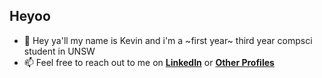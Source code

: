 <h2>Heyoo</h2>

- 👋 Hey ya'll my name is Kevin and i'm a ~first year~ third year compsci student in UNSW
- 📫 Feel free to reach out to me on [**LinkedIn**](https://www.linkedin.com/in/kevinesutandi/) or [**Other Profiles**](https://mobileportfolio.kevinsutandi.com)

<!---
KevinSutandi/KevinSutandi is a ✨ special ✨ repository because its `README.md` (this file) appears on your GitHub profile.
You can click the Preview link to take a look at your changes.
--->
